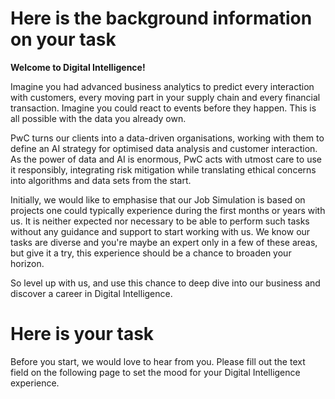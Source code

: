 # Here is the background information on your task
**Welcome to Digital Intelligence!**

Imagine you had advanced business analytics to predict every interaction with customers, every moving part in your supply chain and every financial transaction. Imagine you could react to events before they happen. This is all possible with the data you already own.

PwC turns our clients into a data-driven organisations, working with them to define an AI strategy for optimised data analysis and customer interaction. As the power of data and AI is enormous, PwC acts with utmost care to use it responsibly, integrating risk mitigation while translating ethical concerns into algorithms and data sets from the start. 

Initially, we would like to emphasise that our Job Simulation is based on projects one could typically experience during the first months or years with us. It is neither expected nor necessary to be able to perform such tasks without any guidance and support to start working with us. We know our tasks are diverse and you're maybe an expert only in a few of these areas, but give it a try, this experience should be a chance to broaden your horizon.

So level up with us, and use this chance to deep dive into our business and discover a career in Digital Intelligence.

# Here is your task
Before you start, we would love to hear from you. Please fill out the text field on the following page to set the mood for your Digital Intelligence experience.
